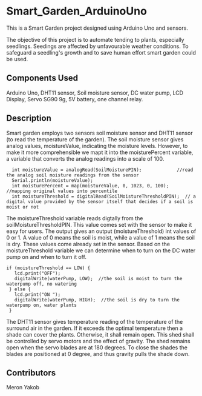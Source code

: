 # Smart_Garden_ArduinoUno
This is a Smart Garden project designed using Arduino Uno and sensors. 

The objective of this project is to automate tending to plants, especially seedlings. Seedings are affected by unfavourable weather conditions. To safeguard a seedling's growth and to save human effort smart garden could be used. 

## Components Used

Arduino Uno, DHT11 sensor, Soil moisture sensor, DC water pump, LCD Display, Servo SG90 9g, 5V battery, one channel relay.

## Description
Smart garden employs two sensors soil moisture sensor and DHT11 sensor (to read the temperature of the garden). The soil moisture sensor gives analog values, moistureValue, indicating the moisture levels. However, to make it more comprehensible we mapt it into the moisturePercent variable, a variable that converts the analog readings into a scale of 100.
```
  int moistureValue = analogRead(SoilMoisturePIN);             //read the analog soil moisture readings from the sensor
  Serial.println(moistureValue);
  int moisturePercent = map(moistureValue, 0, 1023, 0, 100);       //mapping original values into percentile 
  int moistureThreshold = digitalRead(SoilMoistureThresholdPIN);  // a digital value provided by the sensor itself that decides if a soil is moist or not
 ``` 
 The moistureThreshold variable reads digtally from the soilMoistureThresholdPIN. This value comes set with the sensor to make it easy for users. The output gives an output (moistureThreshold) int values of 0 or 1. A value of 0 means the soil is moist, while a value of 1 means the soil is dry. These values come already set in the sensor. 
 Based on the moistureThreshold variable we can determine when to turn on the DC water pump on and when to turn it off.
 ```
if (moistureThreshold == LOW) {   
    lcd.print("OFF");
    digitalWrite(waterPump, LOW);  //the soil is moist to turn the waterpump off, no watering 
  } else {
    lcd.print("ON ");
    digitalWrite(waterPump, HIGH);  //the soil is dry to turn the waterpump on, water plants 
  }
```
The DHT11 sensor gives temperature reading of the temperature of the surround air in the garden. If it exceeds the optimal temperature then a shade can cover the plants. Otherwise, it shall remain open. This shed shall be controlled by servo motors and the effect of gravity. The shed remains open when the servo blades are at 180 degrees. To close the shades the blades are positioned at 0 degree, and thus gravity pulls the shade down.

## Contributors
Meron Yakob




